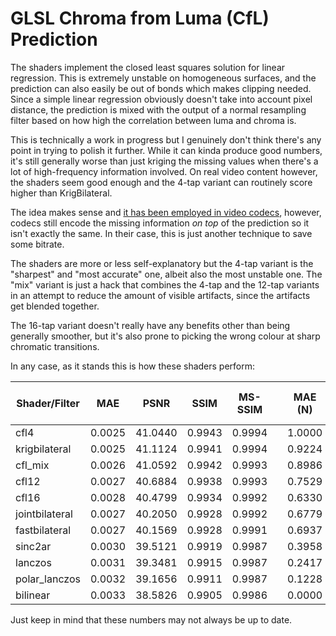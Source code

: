 # GLSL Chroma from Luma (CfL) Prediction
The shaders implement the closed least squares solution for linear regression. This is extremely unstable on homogeneous surfaces, and the prediction can also easily be out of bonds which makes clipping needed. 
Since a simple linear regression obviously doesn't take into account pixel distance, the prediction is mixed with the output of a normal resampling filter based on how high the correlation between luma and chroma is.

This is technically a work in progress but I genuinely don't think there's any point in trying to polish it further. While it can kinda produce good numbers, it's still generally worse than just kriging the missing values 
when there's a lot of high-frequency information involved. On real video content however, the shaders seem good enough and the 4-tap variant can routinely score higher than KrigBilateral.

The idea makes sense and [it has been employed in video codecs](https://arxiv.org/abs/1711.03951), however, codecs still encode the missing information *on top* of the prediction so it isn't exactly the same. In their case, this is just another technique to save some bitrate.

The shaders are more or less self-explanatory but the 4-tap variant is the "sharpest" and "most accurate" one, albeit also the most unstable one. The "mix" variant is just a hack that combines the 4-tap and the 12-tap variants in an attempt to reduce the amount of visible artifacts, since the artifacts get blended together.

The 16-tap variant doesn't really have any benefits other than being generally smoother, but it's also prone to picking the wrong colour at sharp chromatic transitions.

In any case, as it stands this is how these shaders perform:

| Shader/Filter  | MAE    | PSNR    | SSIM   | MS-SSIM |   | MAE (N) | PSNR (N) | SSIM (N) | MS-SSIM (N) |   | Mean   |
|----------------|--------|---------|--------|---------|---|---------|----------|----------|-------------|---|--------|
| cfl4           | 0.0025 | 41.0440 | 0.9943 |  0.9994 |   |  1.0000 |   0.9730 |   1.0000 |      1.0000 |   | 0.9932 |
| krigbilateral  | 0.0025 | 41.1124 | 0.9941 |  0.9994 |   |  0.9224 |   1.0000 |   0.9473 |      0.9984 |   | 0.9670 |
| cfl_mix        | 0.0026 | 41.0592 | 0.9942 |  0.9993 |   |  0.8986 |   0.9790 |   0.9734 |      0.9617 |   | 0.9532 |
| cfl12          | 0.0027 | 40.6884 | 0.9938 |  0.9993 |   |  0.7529 |   0.8324 |   0.8635 |      0.8799 |   | 0.8322 |
| cfl16          | 0.0028 | 40.4799 | 0.9934 |  0.9992 |   |  0.6330 |   0.7500 |   0.7834 |      0.7986 |   | 0.7413 |
| jointbilateral | 0.0027 | 40.2050 | 0.9928 |  0.9992 |   |  0.6779 |   0.6413 |   0.6120 |      0.7938 |   | 0.6813 |
| fastbilateral  | 0.0027 | 40.1569 | 0.9928 |  0.9991 |   |  0.6937 |   0.6223 |   0.6114 |      0.7089 |   | 0.6591 |
| sinc2ar        | 0.0030 | 39.5121 | 0.9919 |  0.9987 |   |  0.3958 |   0.3674 |   0.3757 |      0.0886 |   | 0.3069 |
| lanczos        | 0.0031 | 39.3481 | 0.9915 |  0.9987 |   |  0.2417 |   0.3026 |   0.2617 |      0.1711 |   | 0.2443 |
| polar_lanczos  | 0.0032 | 39.1656 | 0.9911 |  0.9987 |   |  0.1228 |   0.2305 |   0.1625 |      0.0654 |   | 0.1453 |
| bilinear       | 0.0033 | 38.5826 | 0.9905 |  0.9986 |   |  0.0000 |   0.0000 |   0.0000 |      0.0000 |   | 0.0000 |

Just keep in mind that these numbers may not always be up to date.